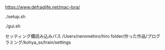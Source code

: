 https://www.defraglife.net/mac-lora/

./setup.sh

./gui.sh

セッティング欄読み込みパス
/Users/neromehiro/hiro folder/作った作品/プログラミング/kohya_ss/train/settings